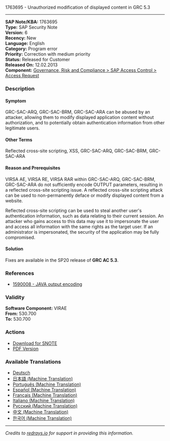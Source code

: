 1763695 - Unauthorized modification of displayed content in GRC 5.3

---

**SAP Note/KBA:** 1763695  
**Type:** SAP Security Note  
**Version:** 6  
**Recency:** New  
**Language:** English  
**Category:** Program error  
**Priority:** Correction with medium priority  
**Status:** Released for Customer  
**Released On:** 12.02.2013  
**Component:** [Governance, Risk and Compliance > SAP Access Control > Access Request](https://me.sap.com/mynotes?tab=Search&sortBy=Relevance&filters=themk%25253Aeq~'GRC-SAC-ARQ*'%25252BreleaseStatus%25253Aeq~'CustomerRelease'%25252BsecurityPatchDay%25253Aeq~'NotRestricted'%25252BfuzzyThreshold%25253Aeq~'0.9'&flag=mynotes)

### Description

#### Symptom
GRC-SAC-ARQ, GRC-SAC-BRM, GRC-SAC-ARA can be abused by an attacker, allowing them to modify displayed application content without authorization, and to potentially obtain authentication information from other legitimate users.

#### Other Terms
Reflected cross-site scripting, XSS, GRC-SAC-ARQ, GRC-SAC-BRM, GRC-SAC-ARA

#### Reason and Prerequisites
VIRSA AE, VIRSA RE, VIRSA RAR within GRC-SAC-ARQ, GRC-SAC-BRM, GRC-SAC-ARA do not sufficiently encode OUTPUT parameters, resulting in a reflected cross-site scripting issue. A reflected cross-site scripting attack can be used to non-permanently deface or modify displayed content from a website.

Reflected cross-site scripting can be used to steal another user's authentication information, such as data relating to their current session. An attacker who gains access to this data may use it to impersonate the user and access all information with the same rights as the target user. If an administrator is impersonated, the security of the application may be fully compromised.

#### Solution
Fixes are available in the SP20 release of **GRC AC 5.3**.

### References
- [1590008 - JAVA output encoding](https://me.sap.com/notes/1590008)

### Validity
**Software Component:** VIRAE  
**From:** 530.700  
**To:** 530.700

### Actions
- [Download for SNOTE](https://notesdownloads.sap.com/note/0040000017502472017)
- [PDF Version](https://userapps.support.sap.com/sap/support/sfm/notes/print/0001763695?language=en-US&token=20F0D21C7E2DD10B772961FF4E8C9A45)

### Available Translations
- [Deutsch](https://me.sap.com/notes/0001763695/D)
- [日本語 (Machine Translation)](https://me.sap.com/notes/0001763695/J)
- [Português (Machine Translation)](https://me.sap.com/notes/0001763695/P)
- [Español (Machine Translation)](https://me.sap.com/notes/0001763695/S)
- [Français (Machine Translation)](https://me.sap.com/notes/0001763695/F)
- [Italiano (Machine Translation)](https://me.sap.com/notes/0001763695/I)
- [Русский (Machine Translation)](https://me.sap.com/notes/0001763695/R)
- [中文 (Machine Translation)](https://me.sap.com/notes/0001763695/1)
- [한국어 (Machine Translation)](https://me.sap.com/notes/0001763695/3)

---

*Credits to [redrays.io](https://redrays.io) for support in providing this information.*